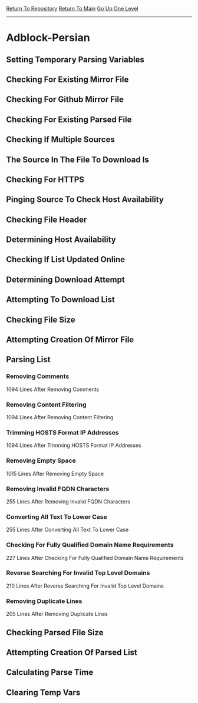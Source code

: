 [Return To Repository](https://github.com/deathbybandaid/piholeparser/)
[Return To Main](https://github.com/deathbybandaid/piholeparser/blob/master/RecentRunLogs/Mainlog.md)
[Go Up One Level](https://github.com/deathbybandaid/piholeparser/blob/master/RecentRunLogs/TopLevelScripts/30-Processing-Blacklists.md)
____________________________________
# Adblock-Persian
## Setting Temporary Parsing Variables
## Checking For Existing Mirror File
## Checking For Github Mirror File
## Checking For Existing Parsed File
## Checking If Multiple Sources
## The Source In The File To Download Is
## Checking For HTTPS
## Pinging Source To Check Host Availability
## Checking File Header
## Determining Host Availability
## Checking If List Updated Online
## Determining Download Attempt
## Attempting To Download List
## Checking File Size
## Attempting Creation Of Mirror File
## Parsing List
### Removing Comments
1094 Lines After Removing Comments
### Removing Content Filtering
1094 Lines After Removing Content Filtering
### Trimming HOSTS Format IP Addresses
1094 Lines After Trimming HOSTS Format IP Addresses
### Removing Empty Space
1015 Lines After Removing Empty Space
### Removing Invalid FQDN Characters
255 Lines After Removing Invalid FQDN Characters
### Converting All Text To Lower Case
255 Lines After Converting All Text To Lower Case
### Checking For Fully Qualified Domain Name Requirements
227 Lines After Checking For Fully Qualified Domain Name Requirements
### Reverse Searching For Invalid Top Level Domains
210 Lines After Reverse Searching For Invalid Top Level Domains
### Removing Duplicate Lines
205 Lines After Removing Duplicate Lines
## Checking Parsed File Size
## Attempting Creation Of Parsed List
## Calculating Parse Time
## Clearing Temp Vars
